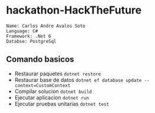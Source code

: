 # hackathon-HackTheFuture
```
Name: Carlos Andre Avalos Soto
Language: C#
Framework: .Net 6
Databse: PostgreSql
```

## Comando basicos
- Restaurar paquetes
`dotnet restore`
- Restaurar base de datos
`dotnet ef database update --context=CustomContext`
- Compilar solucion
`dotnet build`
- Ejecutar aplicacion
`dotnet run`
- Ejecutar pruebas unitarias
`dotnet test`